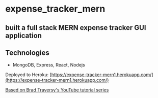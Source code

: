 # expense_tracker_mern


## built a full stack MERN expense tracker GUI application

## Technologies
- MongoDB, Express, React, Nodejs


Deployed to Heroku: [https://expense-tracker-mern1.herokuapp.com/](https://expense-tracker-mern1.herokuapp.com/)


[Based on Brad Traversy's YouTube tutorial series](https://youtu.be/XuFDcZABiDQ)
